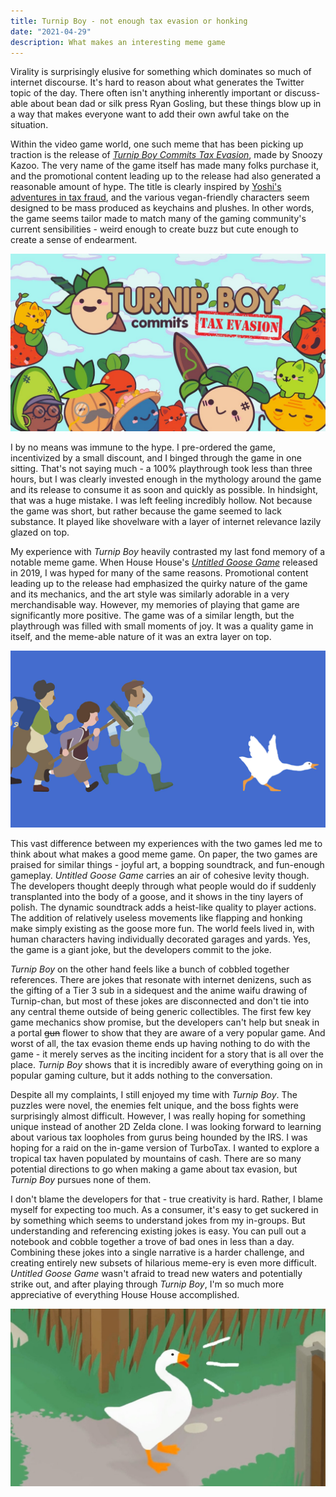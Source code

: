 ```yaml
---
title: Turnip Boy - not enough tax evasion or honking
date: "2021-04-29"
description: What makes an interesting meme game
---
```


Virality is surprisingly elusive for something which dominates so much of internet discourse. It's hard to reason about what generates the Twitter topic of the day. There often isn't anything inherently important or discuss-able about bean dad or silk press Ryan Gosling, but these things blow up in a way that makes everyone want to add their own awful take on the situation.

Within the video game world, one such meme that has been picking up traction is the release of *[Turnip Boy Commits Tax Evasion](https://playturnipboy.com/)*, made by Snoozy Kazoo. The very name of the game itself has made many folks purchase it, and the promotional content leading up to the release had also generated a reasonable amount of hype. The title is clearly inspired by [Yoshi's adventures in tax fraud](https://www.youtube.com/watch?v=Oc8vrGjyqes), and the various vegan-friendly characters seem designed to be mass produced as keychains and plushes. In other words, the game seems tailor made to match many of the gaming community's current sensibilities - weird enough to create buzz but cute enough to create a sense of endearment.

![Turnip Boy](./turnip-boy.jpg)

I by no means was immune to the hype. I pre-ordered the game, incentivized by a small discount, and I binged through the game in one sitting. That's not saying much - a 100% playthrough took less than three hours, but I was clearly invested enough in the mythology around the game and its release to consume it as soon and quickly as possible. In hindsight, that was a huge mistake. I was left feeling incredibly hollow. Not because the game was short, but rather because the game seemed to lack substance. It played like shovelware with a layer of internet relevance lazily glazed on top.

My experience with *Turnip Boy* heavily contrasted my last fond memory of a notable meme game. When House House's *[Untitled Goose Game](https://goose.game/)* released in 2019, I was hyped for many of the same reasons. Promotional content leading up to the release had emphasized the quirky nature of the game and its mechanics, and the art style was similarly adorable in a very merchandisable way. However, my memories of playing that game are significantly more positive. The game was of a similar length, but the playthrough was filled with small moments of joy. It was a quality game in itself, and the meme-able nature of it was an extra layer on top.

![Goose Game](./goose-game.jpg)

This vast difference between my experiences with the two games led me to think about what makes a good meme game. On paper, the two games are praised for similar things - joyful art, a bopping soundtrack, and fun-enough gameplay. *Untitled Goose Game* carries an air of cohesive levity though. The developers thought deeply through what people would do if suddenly transplanted into the body of a goose, and it shows in the tiny layers of polish. The dynamic soundtrack adds a heist-like quality to player actions. The addition of relatively useless movements like flapping and honking make simply existing as the goose more fun. The world feels lived in, with human characters having individually decorated garages and yards. Yes, the game is a giant joke, but the developers commit to the joke.

*Turnip Boy* on the other hand feels like a bunch of cobbled together references. There are jokes that resonate with internet denizens, such as the gifting of a Tier 3 sub in a sidequest and the anime waifu drawing of Turnip-chan, but most of these jokes are disconnected and don't tie into any central theme outside of being generic collectibles. The first few key game mechanics show promise, but the developers can't help but sneak in a portal ~~gun~~ flower to show that they are aware of a very popular game. And worst of all, the tax evasion theme ends up having nothing to do with the game - it merely serves as the inciting incident for a story that is all over the place. *Turnip Boy* shows that it is incredibly aware of everything going on in popular gaming culture, but it adds nothing to the conversation.

Despite all my complaints, I still enjoyed my time with *Turnip Boy*. The puzzles were novel, the enemies felt unique, and the boss fights were surprisingly almost difficult. However, I was really hoping for something unique instead of another 2D Zelda clone. I was looking forward to learning about various tax loopholes from gurus being hounded by the IRS. I was hoping for a raid on the in-game version of TurboTax. I wanted to explore a tropical tax haven populated by mountains of cash. There are so many potential directions to go when making a game about tax evasion, but *Turnip Boy* pursues none of them.

I don't blame the developers for that - true creativity is hard. Rather, I blame myself for expecting too much. As a consumer, it's easy to get suckered in by something which seems to understand jokes from my in-groups. But understanding and referencing existing jokes is easy. You can pull out a notebook and cobble together a trove of bad ones in less than a day. Combining these jokes into a single narrative is a harder challenge, and creating entirely new subsets of hilarious meme-ery is even more difficult. *Untitled Goose Game* wasn't afraid to tread new waters and potentially strike out, and after playing through *Turnip Boy*, I'm so much more appreciative of everything House House accomplished.

![Honk](./honk.jpg)